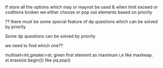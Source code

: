 If store all the options which may or maynot be used & when limit exceed or coditions broken we either choose or pop out elements based on priority

?? there must be some special feature of dp questions which can be solved by priority 

Some dp questions can be solved by priority 

we need to find which one??

multiset<int,greater<int>>st; given first element as maximum i,e like maxheap.     st.erase(st.begin())  like pq.pop()
